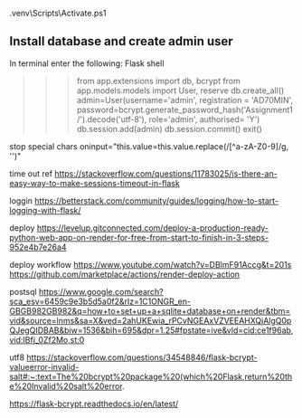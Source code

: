 .venv\Scripts\Activate.ps1

## Install database and create admin user ##
In terminal enter the following: 
Flask shell
>>> from app.extensions import db, bcrypt
>>> from app.models.models import User, reserve
>>> db.create_all()
>>> admin=User(username='admin', registration = 'AD70MIN', password=bcrypt.generate_password_hash('Assignment1/').decode('utf-8'), role='admin', authorised= 'Y')
>>> db.session.add(admin)
>>> db.session.commit()
>>> exit()

stop special chars
oninput="this.value=this.value.replace(/[^a-zA-Z0-9]/g, '')"

time out ref 
https://stackoverflow.com/questions/11783025/is-there-an-easy-way-to-make-sessions-timeout-in-flask

loggin
https://betterstack.com/community/guides/logging/how-to-start-logging-with-flask/

deploy 
https://levelup.gitconnected.com/deploy-a-production-ready-python-web-app-on-render-for-free-from-start-to-finish-in-3-steps-952e4b7e26a4

deploy workflow 
https://www.youtube.com/watch?v=DBlmF91Accg&t=201s
https://github.com/marketplace/actions/render-deploy-action

postsql 
https://www.google.com/search?sca_esv=6459c9e3b5d5a0f2&rlz=1C1ONGR_en-GBGB982GB982&q=how+to+set+up+a+sqlite+database+on+render&tbm=vid&source=lnms&sa=X&ved=2ahUKEwia_rPCvNGEAxVZVEEAHXQjAlgQ0pQJegQIDBAB&biw=1536&bih=695&dpr=1.25#fpstate=ive&vld=cid:ce1f96ab,vid:IBfj_0Zf2Mo,st:0

utf8
https://stackoverflow.com/questions/34548846/flask-bcrypt-valueerror-invalid-salt#:~:text=The%20bcrypt%20package%20(which%20Flask,return%20the%20Invalid%20salt%20error.

https://flask-bcrypt.readthedocs.io/en/latest/
